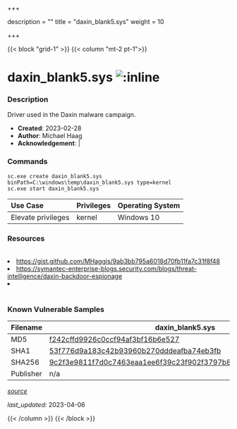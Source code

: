 +++

description = ""
title = "daxin_blank5.sys"
weight = 10

+++


{{< block "grid-1" >}}
{{< column "mt-2 pt-1">}}


# daxin_blank5.sys ![:inline](/images/twitter_verified.png) 


### Description

Driver used in the Daxin malware campaign.

- **Created**: 2023-02-28
- **Author**: Michael Haag
- **Acknowledgement**:  | [](https://twitter.com/)

### Commands

```
sc.exe create daxin_blank5.sys binPath=C:\windows\temp\daxin_blank5.sys type=kernel
sc.exe start daxin_blank5.sys
```

| Use Case | Privileges | Operating System | 
|:---- | ---- | ---- |
| Elevate privileges | kernel | Windows 10 |

### Resources
<br>
<li><a href="https://gist.github.com/MHaggis/9ab3bb795a6018d70fb11fa7c31f8f48">https://gist.github.com/MHaggis/9ab3bb795a6018d70fb11fa7c31f8f48</a></li>
<li><a href="https://symantec-enterprise-blogs.security.com/blogs/threat-intelligence/daxin-backdoor-espionage">https://symantec-enterprise-blogs.security.com/blogs/threat-intelligence/daxin-backdoor-espionage</a></li>
<li><a href=""></a></li>
<br>

### Known Vulnerable Samples

| Filename | daxin_blank5.sys |
|:---- | ---- | 
| MD5 | <a href="https://www.virustotal.com/gui/file/f242cffd9926c0ccf94af3bf16b6e527">f242cffd9926c0ccf94af3bf16b6e527</a> |
| SHA1 | <a href="https://www.virustotal.com/gui/file/53f776d9a183c42b93960b270dddeafba74eb3fb">53f776d9a183c42b93960b270dddeafba74eb3fb</a> |
| SHA256 | <a href="https://www.virustotal.com/gui/file/9c2f3e9811f7d0c7463eaa1ee6f39c23f902f3797b80891590b43bbe0fdf0e51">9c2f3e9811f7d0c7463eaa1ee6f39c23f902f3797b80891590b43bbe0fdf0e51</a> |
| Publisher | n/a || Signature | U, n, s, i, g, n, e, d   || Date | 1:29 AM 7/18/2008 || Company | n/a || Description | n/a || Product | n/a |


[*source*](https://github.com/magicsword-io/LOLDrivers/tree/main/yaml/daxin_blank5.yaml)

*last_updated:* 2023-04-06








{{< /column >}}
{{< /block >}}
